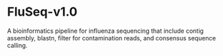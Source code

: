 # FluSeq-v1.0
A bioinformatics pipeline for influenza sequencing that include contig assembly, blastn, filter for contamination reads, and consensus sequence calling.
